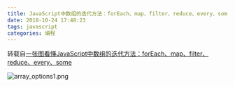 ```yaml
---
title: JavaScript中数组的迭代方法：forEach、map、filter、reduce、every、some
date: 2018-10-24 17:48:23
tags: javascript
categories: 编程
---
```


转载自[一张图看懂JavaScript中数组的迭代方法：forEach、map、filter、reduce、every、some](https://juejin.im/post/5835808067f3560065ed4ab2)

<!-- more -->

![array_options1.png](array_options1.png)